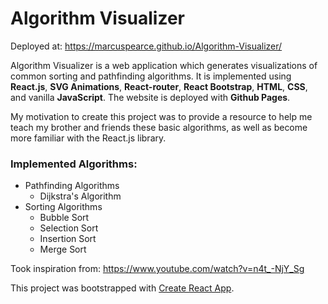 # Algorithm Visualizer
Deployed at: https://marcuspearce.github.io/Algorithm-Visualizer/

Algorithm Visualizer is a web application which generates visualizations of common sorting and pathfinding algorithms. It is implemented using **React.js**, **SVG Animations**, **React-router**, **React Bootstrap**, **HTML**, **CSS**, and vanilla **JavaScript**. The website is deployed with **Github Pages**. 

My motivation to create this project was to provide a resource to help me teach my brother and friends these basic algorithms, as well as become more familiar with the React.js library.

### Implemented Algorithms:
* Pathfinding Algorithms
  * Dijkstra's Algorithm
* Sorting Algorithms
  * Bubble Sort
  * Selection Sort
  * Insertion Sort
  * Merge Sort
  
Took inspiration from: https://www.youtube.com/watch?v=n4t_-NjY_Sg

This project was bootstrapped with [Create React App](https://github.com/facebook/create-react-app).

